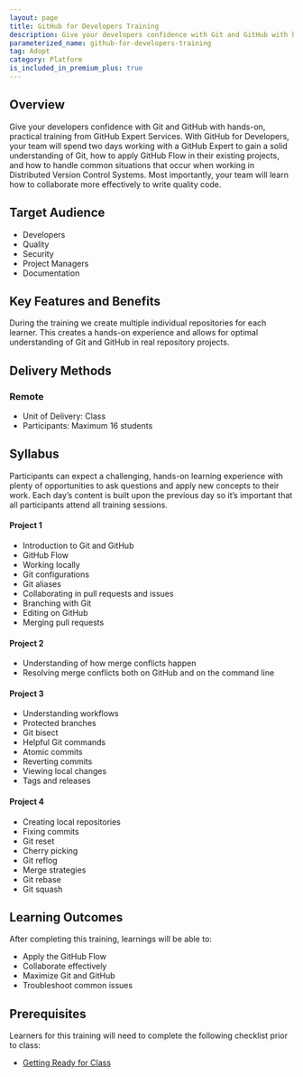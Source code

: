 ```yaml
---
layout: page
title: GitHub for Developers Training
description: Give your developers confidence with Git and GitHub with hands-on, practical training from GitHub Expert Services.
parameterized_name: github-for-developers-training
tag: Adopt
category: Platform
is_included_in_premium_plus: true
---
```


## Overview

Give your developers confidence with Git and GitHub with hands-on, practical training from GitHub Expert Services. With GitHub for Developers, your team will spend two days working with a GitHub Expert to gain a solid understanding of Git, how to apply GitHub Flow in their existing projects, and how to handle common situations that occur when working in Distributed Version Control Systems. Most importantly, your team will learn how to collaborate more effectively to write quality code.

## Target Audience

- Developers
- Quality
- Security
- Project Managers
- Documentation

## Key Features and Benefits

During the training we create multiple individual repositories for each learner. This creates a hands-on experience and allows for optimal understanding of Git and GitHub in real repository projects.

## Delivery Methods

### Remote

- Unit of Delivery: Class
- Participants: Maximum 16 students

## Syllabus

Participants can expect a challenging, hands-on learning experience with plenty of opportunities to ask questions and apply new concepts to their work. Each day’s content is built upon the previous day so it’s important that all participants attend all training sessions.

#### Project 1

- Introduction to Git and GitHub
- GitHub Flow
- Working locally
- Git configurations
- Git aliases
- Collaborating in pull requests and issues
- Branching with Git
- Editing on GitHub
- Merging pull requests

#### Project 2

- Understanding of how merge conflicts happen
- Resolving merge conflicts both on GitHub and on the command line

#### Project 3

- Understanding workflows
- Protected branches
- Git bisect
- Helpful Git commands
- Atomic commits
- Reverting commits
- Viewing local changes
- Tags and releases

#### Project 4

- Creating local repositories
- Fixing commits
- Git reset
- Cherry picking
- Git reflog
- Merge strategies
- Git rebase
- Git squash

## Learning Outcomes

After completing this training, learnings will be able to:

- Apply the GitHub Flow
- Collaborate effectively
- Maximize Git and GitHub
- Troubleshoot common issues

## Prerequisites

Learners for this training will need to complete the following checklist prior to class:

- [Getting Ready for Class](https://githubtraining.github.io/training-manual/#/01_getting_ready_for_class)
